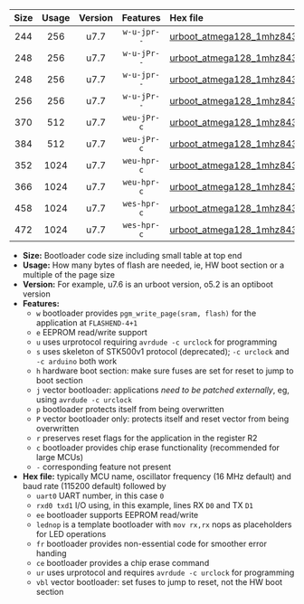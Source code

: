 |Size|Usage|Version|Features|Hex file|
|:-:|:-:|:-:|:-:|:--|
|244|256|u7.7|`w-u-jpr--`|[urboot_atmega128_1mhz8432_38400bps_uart1_rxd2_txd3_lednop_ur_vbl.hex](https://raw.githubusercontent.com/stefanrueger/urboot.hex/main/mcus/atmega128/fcpu_1mhz8432/38400_bps/urboot_atmega128_1mhz8432_38400bps_uart1_rxd2_txd3_lednop_ur_vbl.hex)|
|248|256|u7.7|`w-u-jPr--`|[urboot_atmega128_1mhz8432_38400bps_uart0_rxe0_txe1_lednop_ur_vbl.hex](https://raw.githubusercontent.com/stefanrueger/urboot.hex/main/mcus/atmega128/fcpu_1mhz8432/38400_bps/urboot_atmega128_1mhz8432_38400bps_uart0_rxe0_txe1_lednop_ur_vbl.hex)|
|248|256|u7.7|`w-u-jpr--`|[urboot_atmega128_1mhz8432_38400bps_uart0_rxe0_txe1_lednop_fr_ur_vbl.hex](https://raw.githubusercontent.com/stefanrueger/urboot.hex/main/mcus/atmega128/fcpu_1mhz8432/38400_bps/urboot_atmega128_1mhz8432_38400bps_uart0_rxe0_txe1_lednop_fr_ur_vbl.hex)|
|256|256|u7.7|`w-u-jPr--`|[urboot_atmega128_1mhz8432_38400bps_uart1_rxd2_txd3_ur_vbl.hex](https://raw.githubusercontent.com/stefanrueger/urboot.hex/main/mcus/atmega128/fcpu_1mhz8432/38400_bps/urboot_atmega128_1mhz8432_38400bps_uart1_rxd2_txd3_ur_vbl.hex)|
|370|512|u7.7|`weu-jPr-c`|[urboot_atmega128_1mhz8432_38400bps_uart0_rxe0_txe1_ee_lednop_fr_ce_ur_vbl.hex](https://raw.githubusercontent.com/stefanrueger/urboot.hex/main/mcus/atmega128/fcpu_1mhz8432/38400_bps/urboot_atmega128_1mhz8432_38400bps_uart0_rxe0_txe1_ee_lednop_fr_ce_ur_vbl.hex)|
|384|512|u7.7|`weu-jPr-c`|[urboot_atmega128_1mhz8432_38400bps_uart1_rxd2_txd3_ee_lednop_fr_ce_ur_vbl.hex](https://raw.githubusercontent.com/stefanrueger/urboot.hex/main/mcus/atmega128/fcpu_1mhz8432/38400_bps/urboot_atmega128_1mhz8432_38400bps_uart1_rxd2_txd3_ee_lednop_fr_ce_ur_vbl.hex)|
|352|1024|u7.7|`weu-hpr-c`|[urboot_atmega128_1mhz8432_38400bps_uart0_rxe0_txe1_ee_lednop_fr_ce_ur.hex](https://raw.githubusercontent.com/stefanrueger/urboot.hex/main/mcus/atmega128/fcpu_1mhz8432/38400_bps/urboot_atmega128_1mhz8432_38400bps_uart0_rxe0_txe1_ee_lednop_fr_ce_ur.hex)|
|366|1024|u7.7|`weu-hpr-c`|[urboot_atmega128_1mhz8432_38400bps_uart1_rxd2_txd3_ee_lednop_fr_ce_ur.hex](https://raw.githubusercontent.com/stefanrueger/urboot.hex/main/mcus/atmega128/fcpu_1mhz8432/38400_bps/urboot_atmega128_1mhz8432_38400bps_uart1_rxd2_txd3_ee_lednop_fr_ce_ur.hex)|
|458|1024|u7.7|`wes-hpr-c`|[urboot_atmega128_1mhz8432_38400bps_uart0_rxe0_txe1_ee_lednop_fr_ce.hex](https://raw.githubusercontent.com/stefanrueger/urboot.hex/main/mcus/atmega128/fcpu_1mhz8432/38400_bps/urboot_atmega128_1mhz8432_38400bps_uart0_rxe0_txe1_ee_lednop_fr_ce.hex)|
|472|1024|u7.7|`wes-hpr-c`|[urboot_atmega128_1mhz8432_38400bps_uart1_rxd2_txd3_ee_lednop_fr_ce.hex](https://raw.githubusercontent.com/stefanrueger/urboot.hex/main/mcus/atmega128/fcpu_1mhz8432/38400_bps/urboot_atmega128_1mhz8432_38400bps_uart1_rxd2_txd3_ee_lednop_fr_ce.hex)|

- **Size:** Bootloader code size including small table at top end
- **Usage:** How many bytes of flash are needed, ie, HW boot section or a multiple of the page size
- **Version:** For example, u7.6 is an urboot version, o5.2 is an optiboot version
- **Features:**
  + `w` bootloader provides `pgm_write_page(sram, flash)` for the application at `FLASHEND-4+1`
  + `e` EEPROM read/write support
  + `u` uses urprotocol requiring `avrdude -c urclock` for programming
  + `s` uses skeleton of STK500v1 protocol (deprecated); `-c urclock` and `-c arduino` both work
  + `h` hardware boot section: make sure fuses are set for reset to jump to boot section
  + `j` vector bootloader: applications *need to be patched externally*, eg, using `avrdude -c urclock`
  + `p` bootloader protects itself from being overwritten
  + `P` vector bootloader only: protects itself and reset vector from being overwritten
  + `r` preserves reset flags for the application in the register R2
  + `c` bootloader provides chip erase functionality (recommended for large MCUs)
  + `-` corresponding feature not present
- **Hex file:** typically MCU name, oscillator frequency (16 MHz default) and baud rate (115200 default) followed by
  + `uart0` UART number, in this case `0`
  + `rxd0 txd1` I/O using, in this example, lines RX `D0` and TX `D1`
  + `ee` bootloader supports EEPROM read/write
  + `lednop` is a template bootloader with `mov rx,rx` nops as placeholders for LED operations
  + `fr` bootloader provides non-essential code for smoother error handing
  + `ce` bootloader provides a chip erase command
  + `ur` uses urprotocol and requires `avrdude -c urclock` for programming
  + `vbl` vector bootloader: set fuses to jump to reset, not the HW boot section
